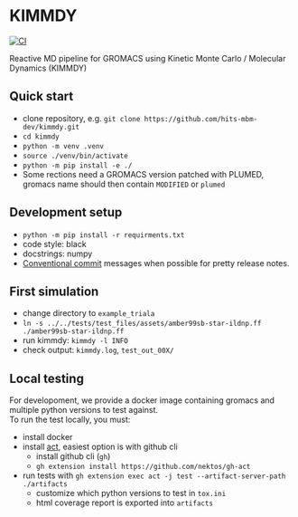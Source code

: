 # KIMMDY

[![CI](https://github.com/hits-mbm-dev/kimmdy/actions/workflows/ci.yml/badge.svg)](https://github.com/hits-mbm-dev/kimmdy/actions/workflows/ci.yml)

Reactive MD pipeline for GROMACS using Kinetic Monte Carlo / Molecular Dynamics (KIMMDY)

## Quick start

* clone repository, e.g. `git clone https://github.com/hits-mbm-dev/kimmdy.git`
* `cd kimmdy`
* `python -m venv .venv`
* `source ./venv/bin/activate`
* `python -m pip install -e ./`
* Some rections need a GROMACS version patched with PLUMED, gromacs name should then contain `MODIFIED` or `plumed`

## Development setup

* `python -m pip install -r requirments.txt`
* code style: black
* docstrings: numpy
* [Conventional commit](https://www.conventionalcommits.org/en/v1.0.0/) messages when possible for pretty release notes.


## First simulation

* change directory to `example_triala`
* `ln -s ../../tests/test_files/assets/amber99sb-star-ildnp.ff ./amber99sb-star-ildnp.ff`
* run kimmdy: `kimmdy -l INFO`
* check output: `kimmdy.log`, `test_out_00X/`


## Local testing

For developoment, we provide a docker image containing gromacs and multiple python versions to test against.  
To run the test locally, you must:
- install docker
- install [act](https://github.com/nektos/act), easiest option is with github cli
    - install github cli (`gh`)
    - `gh extension install https://github.com/nektos/gh-act`
- run tests with `gh extension exec act -j test --artifact-server-path ./artifacts`
    - customize which python versions to test in `tox.ini` 
    - html coverage report is exported into `artifacts`

